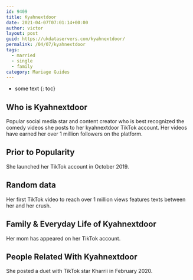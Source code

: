 ```yaml
---
id: 9409
title: Kyahnextdoor
date: 2021-04-07T07:01:14+00:00
author: victor
layout: post
guid: https://ukdataservers.com/kyahnextdoor/
permalink: /04/07/kyahnextdoor  
tags:
  - married
  - single
  - family
category: Mariage Guides
---
```


* some text
{: toc}


## Who is Kyahnextdoor



Popular social media star and content creator who is best recognized the comedy videos she posts to her kyahnextdoor TikTok account. Her videos have earned her over 1 million followers on the platform.  

                
                
                
## Prior to Popularity



She launched her TikTok account in October 2019. 

                
                
                
## Random data



Her first TikTok video to reach over 1 million views features texts between her and her crush. 

                
                
                
## Family & Everyday Life of Kyahnextdoor



Her mom has appeared on her TikTok account. 

                
                
                
## People Related With Kyahnextdoor



She posted a duet with TikTok star Kharrii in February 2020. 

                
              
            
          
          
          